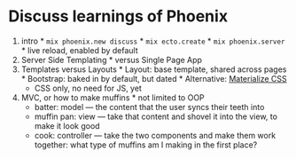 # Discuss learnings of Phoenix

  1. intro
    * `mix phoenix.new discuss`
    * `mix ecto.create`
    * `mix phoenix.server`
    * live reload, enabled by default
  1. Server Side Templating
    * versus Single Page App
  1. Templates versus Layouts
    * Layout: base template, shared across pages
    * Bootstrap: baked in by default, but dated
    * Alternative: [Materialize CSS][materialize]
      - CSS only, no need for JS, yet
  1. MVC, or how to make muffins
    * not limited to OOP
      - batter: model — the content that the user syncs their teeth into
      - muffin pan: view — take that content and shovel it into the view, to make it look good
      - cook: controller — take the two components and make them work together: what type of muffins am I making in the first place?


  [materialize]: http://materializecss.com/getting-started.html
